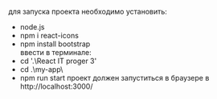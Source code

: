 для запуска проекта необходимо установить:
- node.js 
- npm i react-icons 
- npm install bootstrap  
ввести в терминале:
- cd '.\React IT proger 3\'
- cd .\my-app\ 
- npm run start
проект должен запуститься в браузере в http://localhost:3000/